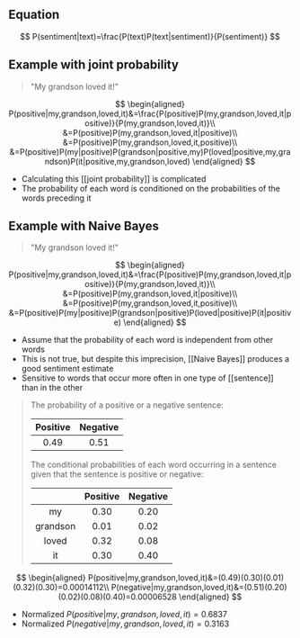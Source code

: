 ## Equation

$$
P(sentiment|text)=\frac{P(text)P(text|sentiment)}{P(sentiment)}
$$

## Example with joint probability

> "My grandson loved it!"

$$
\begin{aligned}
P(positive|my,grandson,loved,it)&=\frac{P(positive)P(my,grandson,loved,it|positive)}{P(my,grandson,loved,it)}\\
&=P(positive)P(my,grandson,loved,it|positive)\\
&=P(positive)P(my,grandson,loved,it,positive)\\
&=P(positive)P(my|positive)P(grandson|positive,my)P(loved|positive,my,grandson)P(it|positive,my,grandson,loved)
\end{aligned}
$$

- Calculating this [[joint probability]] is complicated
- The probability of each word is conditioned on the probabilities of the words preceding it


## Example with Naive Bayes

> "My grandson loved it!"

$$
\begin{aligned}
P(positive|my,grandson,loved,it)&=\frac{P(positive)P(my,grandson,loved,it|positive)}{P(my,grandson,loved,it)}\\
&=P(positive)P(my,grandson,loved,it|positive)\\
&=P(positive)P(my,grandson,loved,it,positive)\\
&=P(positive)P(my|positive)P(grandson|positive)P(loved|positive)P(it|positive)
\end{aligned}
$$

- Assume that the probability of each word is independent from other words
- This is not true, but despite this imprecision, [[Naive Bayes]] produces a good sentiment estimate
- Sensitive to words that occur more often in one type of [[sentence]] than in the other

> The probability of a positive or a negative sentence:
> 
> |Positive|Negative|
> |:-:|:-:|
> |0.49|0.51|
>
> The conditional probabilities of each word occurring in a sentence given that the sentence is positive or negative:
>
> ||Positive|Negative|
> |:-:|:-:|:-:|
> |my|0.30|0.20|
> |grandson|0.01|0.02|
> |loved|0.32|0.08|
> |it|0.30|0.40|

$$
\begin{aligned}
P(positive|my,grandson,loved,it)&=(0.49)(0.30)(0.01)(0.32)(0.30)=0.00014112\\
P(negative|my,grandson,loved,it)&=(0.51)(0.20)(0.02)(0.08)(0.40)=0.00006528
\end{aligned}
$$

- Normalized $P(positive|my,grandson,loved,it)=0.6837$
- Normalized $P(negative|my,grandson,loved,it)=0.3163$



